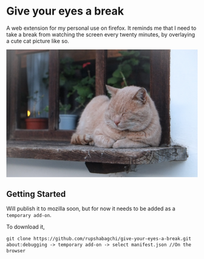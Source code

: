 # Give your eyes a break
A web extension for my personal use on firefox. It reminds me that I need to take a break from watching the screen every twenty minutes, by overlaying a cute cat picture like so.


![alt text](https://github.com/rupshabagchi/give-your-eyes-a-break/blob/master/img/cat_cute.jpg "Cute cat")


## Getting Started

Will publish it to mozilla soon, but for now it needs to be added as a `temporary add-on`.

To download it,

```
git clone https://github.com/rupshabagchi/give-your-eyes-a-break.git
about:debugging -> temporary add-on -> select manifest.json //On the browser
```
